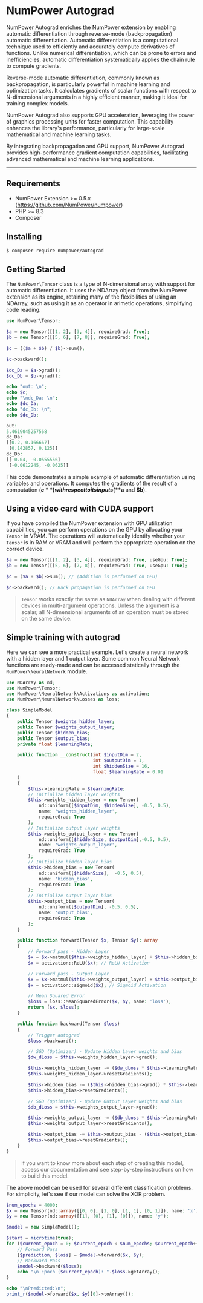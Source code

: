 # NumPower Autograd

NumPower Autograd enriches the NumPower extension by enabling automatic 
differentiation through reverse-mode (backpropagation) automatic differentiation. Automatic 
differentiation is a computational technique used to efficiently and 
accurately compute derivatives of functions. Unlike numerical 
differentiation, which can be prone to errors and inefficiencies, 
automatic differentiation systematically applies the chain rule 
to compute gradients.

Reverse-mode automatic differentiation, commonly known as backpropagation, is particularly powerful in machine learning and optimization tasks. It calculates gradients of scalar functions with respect to N-dimensional arguments in a highly efficient manner, making it ideal for training complex models.

NumPower Autograd also supports GPU acceleration, leveraging the power of graphics processing units for faster computation. This capability enhances the library's performance, particularly for large-scale mathematical and machine learning tasks.

By integrating backpropagation and GPU support, NumPower Autograd provides high-performance gradient computation capabilities, facilitating advanced mathematical and machine learning applications.

---

## Requirements

- NumPower Extension >= 0.5.x (https://github.com/NumPower/numpower)
- PHP >= 8.3
- Composer

## Installing

```bash
$ composer require numpower/autograd
```
## Getting Started

The `NumPower\Tensor` class is a type of N-dimensional array with support for automatic differentiation. 
It uses the NDArray object from the NumPower extension as its engine, retaining many of the 
flexibilities of using an NDArray, such as using it as an operator in arimetic operations, 
simplifying code reading.

```php 
use NumPower\Tensor;

$a = new Tensor([[1, 2], [3, 4]], requireGrad: True);
$b = new Tensor([[5, 6], [7, 8]], requireGrad: True);

$c = (($a + $b) / $b)->sum();

$c->backward();

$dc_Da = $a->grad();
$dc_Db = $b->grad();

echo "out: \n";
echo $c;
echo "\ndc_Da: \n";
echo $dc_Da;
echo "dc_Db: \n";
echo $dc_Db;
```
```php
out: 
5.4619045257568
dc_Da: 
[[0.2, 0.166667]
 [0.142857, 0.125]]
dc_Db: 
[[-0.04, -0.0555556]
 [-0.0612245, -0.0625]]
```
This code demonstrates a simple example of automatic differentiation using variables and operations. It computes 
the gradients of the result of a computation (**$c**) with respect to its inputs (**$a** and **$b**).

## Using a video card with CUDA support
If you have compiled the NumPower extension with GPU utilization 
capabilities, you can perform operations on the GPU by allocating 
your `Tensor` in VRAM. The operations will automatically identify 
whether your `Tensor` is in RAM or VRAM and will perform the 
appropriate operation on the correct device.

```php
$a = new Tensor([[1, 2], [3, 4]], requireGrad: True, useGpu: True);
$b = new Tensor([[5, 6], [7, 8]], requireGrad: True, useGpu: True);

$c = ($a + $b)->sum(); // (Addition is performed on GPU)

$c->backward(); // Back propagation is performed on GPU
```
> `Tensor` works exactly the same as `NDArray` when dealing with different devices in multi-argument operations. Unless the argument is a scalar, all N-dimensional arguments of an operation must be stored on the same device.

## Simple training with autograd
Here we can see a more practical example. Let's create a neural network 
with a hidden layer and 1 output layer. Some common Neural Network 
functions are ready-made and can be accessed statically through 
the `NumPower\NeuralNetwork` module.



```php 
use NDArray as nd;
use NumPower\Tensor;
use NumPower\NeuralNetwork\Activations as activation;
use NumPower\NeuralNetwork\Losses as loss;

class SimpleModel
{
    public Tensor $weights_hidden_layer;
    public Tensor $weights_output_layer;
    public Tensor $hidden_bias;
    public Tensor $output_bias;
    private float $learningRate;

    public function __construct(int $inputDim = 2,
                                int $outputDim = 1,
                                int $hiddenSize = 16,
                                float $learningRate = 0.01
    )
    {
        $this->learningRate = $learningRate;
        // Initialize hidden layer weights
        $this->weights_hidden_layer = new Tensor(
            nd::uniform([$inputDim, $hiddenSize], -0.5, 0.5),
            name: 'weights_hidden_layer',
            requireGrad: True
        );
        // Initialize output layer weights
        $this->weights_output_layer = new Tensor(
            nd::uniform([$hiddenSize, $outputDim],-0.5, 0.5),
            name: 'weights_output_layer',
            requireGrad: True
        );
        // Initialize hidden layer bias
        $this->hidden_bias = new Tensor(
            nd::uniform([$hiddenSize],  -0.5, 0.5),
            name: 'hidden_bias',
            requireGrad: True
        );
        // Initialize output layer bias
        $this->output_bias = new Tensor(
            nd::uniform([$outputDim], -0.5, 0.5),
            name: 'output_bias',
            requireGrad: True
        );
    }

    public function forward(Tensor $x, Tensor $y): array
    {
        // Forward pass - Hidden Layer
        $x = $x->matmul($this->weights_hidden_layer) + $this->hidden_bias;
        $x = activation::ReLU($x); // ReLU Activation

        // Forward pass - Output Layer
        $x = $x->matmul($this->weights_output_layer) + $this->output_bias;
        $x = activation::sigmoid($x); // Sigmoid Activation

        // Mean Squared Error
        $loss = loss::MeanSquaredError($x, $y, name: 'loss');
        return [$x, $loss];
    }

    public function backward(Tensor $loss)
    {
        // Trigger autograd
        $loss->backward();

        // SGD (Optimizer) - Update Hidden Layer weights and bias
        $dw_dLoss = $this->weights_hidden_layer->grad();

        $this->weights_hidden_layer -= ($dw_dLoss * $this->learningRate);
        $this->weights_hidden_layer->resetGradients();

        $this->hidden_bias -= ($this->hidden_bias->grad() * $this->learningRate);
        $this->hidden_bias->resetGradients();

        // SGD (Optimizer) - Update Output Layer weights and bias
        $db_dLoss = $this->weights_output_layer->grad();

        $this->weights_output_layer -= ($db_dLoss * $this->learningRate);
        $this->weights_output_layer->resetGradients();

        $this->output_bias -= $this->output_bias - ($this->output_bias->grad() * $this->learningRate);
        $this->output_bias->resetGradients();
    }
}
```

> If you want to know more about each step of creating this model, access our documentation 
and see step-by-step instructions on how to build this model.


The above model can be used for several different classification problems. 
For simplicity, let's see if our model can solve the XOR problem.

```php 
$num_epochs = 4000;
$x = new Tensor(nd::array([[0, 0], [1, 0], [1, 1], [0, 1]]), name: 'x');
$y = new Tensor(nd::array([[1], [0], [1], [0]]), name: 'y');

$model = new SimpleModel();

$start = microtime(true);
for ($current_epoch = 0; $current_epoch < $num_epochs; $current_epoch++) {
    // Forward Pass
    [$prediction, $loss] = $model->forward($x, $y);
    // Backward Pass
    $model->backward($loss);
    echo "\n Epoch ($current_epoch): ".$loss->getArray();
}

echo "\nPredicted:\n";
print_r($model->forward($x, $y)[0]->toArray());
```